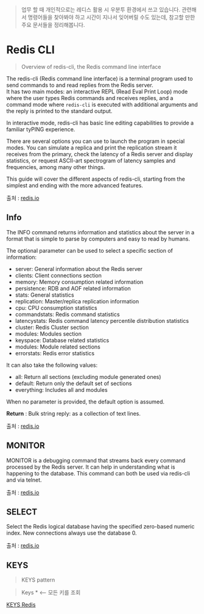 > 업무 할 때 개인적으로는 레디스 활용 시 우분투 환경에서 쓰고 있습니다. 관련해서 명령어들을 찾아봐야 하고 시간이 지나서 잊어버릴 수도 있는데, 참고할 만한 주요 문서들을 정리해봅니다.

# Redis CLI

> Overview of redis-cli, the Redis command line interface

The redis-cli (Redis command line interface) is a terminal program used to send commands to and read replies from the Redis server. <br/>
It has two main modes: an interactive REPL (Read Eval Print Loop) mode where the user types Redis commands and receives replies, and a command mode where `redis-cli` is executed with additional arguments and the reply is printed to the standard output.

In interactive mode, redis-cli has basic line editing capabilities to provide a familiar tyPING experience.

There are several options you can use to launch the program in special modes. You can simulate a replica and print the replication stream it receives from the primary, check the latency of a Redis server and display statistics, or request ASCII-art spectrogram of latency samples and frequencies, among many other things.

This guide will cover the different aspects of redis-cli, starting from the simplest and ending with the more advanced features.

출처 : [redis.io](https://redis.io/docs/manual/cli/)

## Info

The INFO command returns information and statistics about the server in a format that is simple to parse by computers and easy to read by humans.

The optional parameter can be used to select a specific section of information:

- server: General information about the Redis server
- clients: Client connections section
- memory: Memory consumption related information
- persistence: RDB and AOF related information
- stats: General statistics
- replication: Master/replica replication information
- cpu: CPU consumption statistics
- commandstats: Redis command statistics
- latencystats: Redis command latency percentile distribution statistics
- cluster: Redis Cluster section
- modules: Modules section
- keyspace: Database related statistics
- modules: Module related sections
- errorstats: Redis error statistics

It can also take the following values:

- all: Return all sections (excluding module generated ones)
- default: Return only the default set of sections
- everything: Includes all and modules

When no parameter is provided, the default option is assumed.

**Return** : Bulk string reply: as a collection of text lines.

출처 : [redis.io](https://redis.io/commands/info/)

## MONITOR

MONITOR is a debugging command that streams back every command processed by the Redis server. It can help in understanding what is happening to the database. This command can both be used via redis-cli and via telnet.

출처 : [redis.io](https://redis.io/commands/monitor/)

## SELECT

Select the Redis logical database having the specified zero-based numeric index. New connections always use the database 0.

출처 : [redis.io](https://redis.io/commands/select/)

## KEYS

> KEYS pattern

> Keys * <-- 모든 키를 조회

[KEYS  Redis](https://redis.io/commands/keys/)